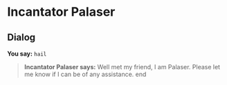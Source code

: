 # Incantator Palaser
## Dialog

**You say:** `hail`



>**Incantator Palaser says:** Well met my friend, I am Palaser. Please let me know if I can be of any assistance.
end
